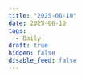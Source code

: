 ```yaml
---
title: "2025-06-10"
date: 2025-06-10
tags:
  - Daily
draft: true
hidden: false
disable_feed: false
---
```


